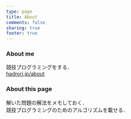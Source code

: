 ```yaml
---
type: page
title: About
comments: false
sharing: true
footer: true
---
```


### About me

競技プログラミングをする．  
[hadrori.jp/about](http://hadrori.jp/about)

### About this page

解いた問題の解法をメモしておく．  
競技プログラミングのためのアルゴリズムを載せる．
